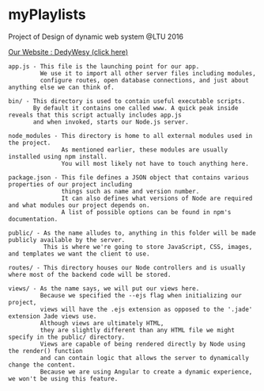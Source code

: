 # myPlaylists
Project of Design of dynamic web system @LTU 2016

 [ Our Website : DedyWesy (click here)](http://dedywesy.webnode.fr/)

    app.js - This file is the launching point for our app. 
             We use it to import all other server files including modules, 
             configure routes, open database connections, and just about anything else we can think of.

    bin/ - This directory is used to contain useful executable scripts. 
           By default it contains one called www. A quick peak inside reveals that this script actually includes app.js 
           and when invoked, starts our Node.js server.

    node_modules - This directory is home to all external modules used in the project.
                   As mentioned earlier, these modules are usually installed using npm install. 
                   You will most likely not have to touch anything here.

    package.json - This file defines a JSON object that contains various properties of our project including 
                   things such as name and version number. 
                   It can also defines what versions of Node are required and what modules our project depends on.
                   A list of possible options can be found in npm's documentation.

    public/ - As the name alludes to, anything in this folder will be made publicly available by the server. 
              This is where we're going to store JavaScript, CSS, images, and templates we want the client to use.

    routes/ - This directory houses our Node controllers and is usually where most of the backend code will be stored.

    views/ - As the name says, we will put our views here. 
             Because we specified the --ejs flag when initializing our project,  
             views will have the .ejs extension as opposed to the '.jade' extension Jade views use.
             Although views are ultimately HTML, 
             they are slightly different than any HTML file we might specify in the public/ directory. 
             Views are capable of being rendered directly by Node using the render() function 
             and can contain logic that allows the server to dynamically change the content. 
             Because we are using Angular to create a dynamic experience, we won't be using this feature.

